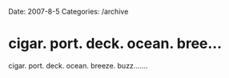 Date: 2007-8-5
Categories: /archive

# cigar. port. deck. ocean. bree…

cigar. port. deck. ocean. breeze. buzz.......
